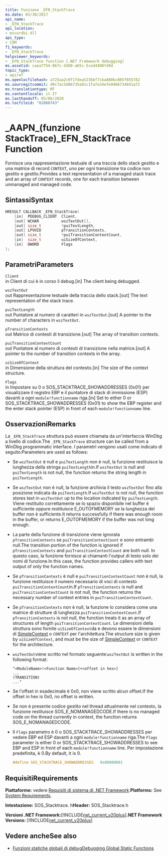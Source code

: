 ```yaml
---
title: Funzione _EFN_StackTrace
ms.date: 03/30/2017
api_name:
- _EFN_StackTrace
api_location:
- mscordbi.dll
api_type:
- COM
f1_keywords:
- _EFN_StackTrace
helpviewer_keywords:
- _EFN_StackTrace function [.NET Framework debugging]
ms.assetid: caea7754-867c-4360-a65c-5ced4408fd9d
topic_type:
- apiref
ms.openlocfilehash: a725aa2c0f1fdea523bbf7cba880bc805f855782
ms.sourcegitcommit: d9c7ac5d06735a01c1fafe34efe9486734841a72
ms.translationtype: MT
ms.contentlocale: it-IT
ms.lasthandoff: 05/06/2020
ms.locfileid: "82860743"
---
```

# <a name="_efn_stacktrace-function"></a><span data-ttu-id="290d4-102">\_AAPN\_(funzione StackTrace)</span><span class="sxs-lookup"><span data-stu-id="290d4-102">\_EFN\_StackTrace Function</span></span>
<span data-ttu-id="290d4-103">Fornisce una rappresentazione testuale di una traccia dello stack gestito e una matrice di record `CONTEXT`, uno per ogni transizione tra codice non gestito e gestito.</span><span class="sxs-lookup"><span data-stu-id="290d4-103">Provides a text representation of a managed stack trace and an array of `CONTEXT` records, one for each transition between unmanaged and managed code.</span></span>  
  
## <a name="syntax"></a><span data-ttu-id="290d4-104">Sintassi</span><span class="sxs-lookup"><span data-stu-id="290d4-104">Syntax</span></span>  
  
```cpp  
HRESULT CALLBACK _EFN_StackTrace(  
    [in]  PDEBUG_CLIENT  Client,  
    [out] WCHAR          wszTextOut[],  
    [out] size_t         *puiTextLength,  
    [out] LPVOID         pTransitionContexts,  
    [out] size_t         *puiTransitionContextCount,  
    [in]  size_t         uiSizeOfContext,  
    [in]  DWORD          Flags  
);  
```  
  
## <a name="parameters"></a><span data-ttu-id="290d4-105">Parametri</span><span class="sxs-lookup"><span data-stu-id="290d4-105">Parameters</span></span>  
 `Client`  
 <span data-ttu-id="290d4-106">in Client di cui è in corso il debug.</span><span class="sxs-lookup"><span data-stu-id="290d4-106">[in] The client being debugged.</span></span>  
  
 `wszTextOut`  
 <span data-ttu-id="290d4-107">out Rappresentazione testuale della traccia dello stack.</span><span class="sxs-lookup"><span data-stu-id="290d4-107">[out] The text representation of the stack trace.</span></span>  
  
 `puiTextLength`  
 <span data-ttu-id="290d4-108">out Puntatore al numero di caratteri in `wszTextOut`.</span><span class="sxs-lookup"><span data-stu-id="290d4-108">[out] A pointer to the number of characters in `wszTextOut`.</span></span>  
  
 `pTransitionContexts`  
 <span data-ttu-id="290d4-109">out Matrice di contesti di transizione.</span><span class="sxs-lookup"><span data-stu-id="290d4-109">[out] The array of transition contexts.</span></span>  
  
 `puiTransitionContextCount`  
 <span data-ttu-id="290d4-110">out Puntatore al numero di contesti di transizione nella matrice.</span><span class="sxs-lookup"><span data-stu-id="290d4-110">[out] A pointer to the number of transition contexts in the array.</span></span>  
  
 `uiSizeOfContext`  
 <span data-ttu-id="290d4-111">in Dimensione della struttura del contesto.</span><span class="sxs-lookup"><span data-stu-id="290d4-111">[in] The size of the context structure.</span></span>  
  
 `Flags`  
 <span data-ttu-id="290d4-112">in Impostare su 0 o SOS_STACKTRACE_SHOWADDRESSES (0x01) per visualizzare il registro EBP e il puntatore di stack di immissione (ESP) davanti a ogni `module!functionname` riga.</span><span class="sxs-lookup"><span data-stu-id="290d4-112">[in] Set to either 0 or SOS_STACKTRACE_SHOWADDRESSES (0x01) to show the EBP register and the enter stack pointer (ESP) in front of each `module!functionname` line.</span></span>  
  
## <a name="remarks"></a><span data-ttu-id="290d4-113">Osservazioni</span><span class="sxs-lookup"><span data-stu-id="290d4-113">Remarks</span></span>  
 <span data-ttu-id="290d4-114">La `_EFN_StackTrace` struttura può essere chiamata da un'interfaccia WinDbg a livello di codice.</span><span class="sxs-lookup"><span data-stu-id="290d4-114">The `_EFN_StackTrace` structure can be called from a WinDbg programmatic interface.</span></span> <span data-ttu-id="290d4-115">I parametri vengono usati come indicato di seguito:</span><span class="sxs-lookup"><span data-stu-id="290d4-115">Parameters are used as follows:</span></span>  
  
- <span data-ttu-id="290d4-116">Se `wszTextOut` è null e `puiTextLength` non è null, la funzione restituisce la lunghezza della stringa `puiTextLength`in.</span><span class="sxs-lookup"><span data-stu-id="290d4-116">If `wszTextOut` is null and `puiTextLength` is not null, the function returns the string length in `puiTextLength`.</span></span>  
  
- <span data-ttu-id="290d4-117">Se `wszTextOut` non è null, la funzione archivia il testo `wszTextOut` fino alla posizione indicata da `puiTextLength`.</span><span class="sxs-lookup"><span data-stu-id="290d4-117">If `wszTextOut` is not null, the function stores text in `wszTextOut` up to the location indicated by `puiTextLength`.</span></span> <span data-ttu-id="290d4-118">Viene restituito correttamente se lo spazio disponibile nel buffer è sufficiente oppure restituisce E_OUTOFMEMORY se la lunghezza del buffer non è sufficiente.</span><span class="sxs-lookup"><span data-stu-id="290d4-118">It returns successfully if there was enough room in the buffer, or returns E_OUTOFMEMORY if the buffer was not long enough.</span></span>  
  
- <span data-ttu-id="290d4-119">La parte della funzione di transizione viene ignorata `pTransitionContexts` se `puiTransitionContextCount` e sono entrambi null.</span><span class="sxs-lookup"><span data-stu-id="290d4-119">The transition portion of the function is ignored if `pTransitionContexts` and `puiTransitionContextCount` are both null.</span></span> <span data-ttu-id="290d4-120">In questo caso, la funzione fornisce ai chiamanti l'output di testo solo dei nomi di funzione.</span><span class="sxs-lookup"><span data-stu-id="290d4-120">In this case, the function provides callers with text output of only the function names.</span></span>  
  
- <span data-ttu-id="290d4-121">Se `pTransitionContexts` è null e `puiTransitionContextCount` non è null, la funzione restituisce il numero necessario di voci di contesto `puiTransitionContextCount`in.</span><span class="sxs-lookup"><span data-stu-id="290d4-121">If `pTransitionContexts` is null and `puiTransitionContextCount` is not null, the function returns the necessary number of context entries in `puiTransitionContextCount`.</span></span>  
  
- <span data-ttu-id="290d4-122">Se `pTransitionContexts` non è null, la funzione lo considera come una matrice di strutture di lunghezza `puiTransitionContextCount`.</span><span class="sxs-lookup"><span data-stu-id="290d4-122">If `pTransitionContexts` is not null, the function treats it as an array of structures of length `puiTransitionContextCount`.</span></span> <span data-ttu-id="290d4-123">Le dimensioni della struttura sono fornite `uiSizeOfContext`da e devono essere le dimensioni di [SimpleContext](stacktrace-simplecontext-structure.md) o `CONTEXT` per l'architettura.</span><span class="sxs-lookup"><span data-stu-id="290d4-123">The structure size is given by `uiSizeOfContext`, and must be the size of [SimpleContext](stacktrace-simplecontext-structure.md) or `CONTEXT` for the architecture.</span></span>  
  
- <span data-ttu-id="290d4-124">`wszTextOut`viene scritto nel formato seguente:</span><span class="sxs-lookup"><span data-stu-id="290d4-124">`wszTextOut` is written in the following format:</span></span>  
  
    ```output  
    "<ModuleName>!<Function Name>[+<offset in hex>]  
    ...  
    (TRANSITION)  
    ..."  
    ```  
  
- <span data-ttu-id="290d4-125">Se l'offset in esadecimale è 0x0, non viene scritto alcun offset.</span><span class="sxs-lookup"><span data-stu-id="290d4-125">If the offset in hex is 0x0, no offset is written.</span></span>  
  
- <span data-ttu-id="290d4-126">Se non è presente codice gestito nel thread attualmente nel contesto, la funzione restituisce SOS_E_NOMANAGEDCODE.</span><span class="sxs-lookup"><span data-stu-id="290d4-126">If there is no managed code on the thread currently in context, the function returns SOS_E_NOMANAGEDCODE.</span></span>  
  
- <span data-ttu-id="290d4-127">Il `Flags` parametro è 0 o SOS_STACKTRACE_SHOWADDRESSES per vedere EBP ed ESP davanti a ogni `module!functionname` riga.</span><span class="sxs-lookup"><span data-stu-id="290d4-127">The `Flags` parameter is either 0 or SOS_STACKTRACE_SHOWADDRESSES to see EBP and ESP in front of each `module!functionname` line.</span></span> <span data-ttu-id="290d4-128">Per impostazione predefinita, è 0.</span><span class="sxs-lookup"><span data-stu-id="290d4-128">By default, it is 0.</span></span>  
  
    ```cpp  
    #define SOS_STACKTRACE_SHOWADDRESSES   0x00000001  
    ```  
  
## <a name="requirements"></a><span data-ttu-id="290d4-129">Requisiti</span><span class="sxs-lookup"><span data-stu-id="290d4-129">Requirements</span></span>  
 <span data-ttu-id="290d4-130">**Piattaforme:** vedere [Requisiti di sistema di .NET Framework](../../get-started/system-requirements.md).</span><span class="sxs-lookup"><span data-stu-id="290d4-130">**Platforms:** See [System Requirements](../../get-started/system-requirements.md).</span></span>  
  
 <span data-ttu-id="290d4-131">**Intestazione:** SOS_Stacktrace. h</span><span class="sxs-lookup"><span data-stu-id="290d4-131">**Header:** SOS_Stacktrace.h</span></span>  
  
 <span data-ttu-id="290d4-132">**Versioni .NET Framework:**[!INCLUDE[net_current_v20plus](../../../../includes/net-current-v20plus-md.md)]</span><span class="sxs-lookup"><span data-stu-id="290d4-132">**.NET Framework Versions:** [!INCLUDE[net_current_v20plus](../../../../includes/net-current-v20plus-md.md)]</span></span>  
  
## <a name="see-also"></a><span data-ttu-id="290d4-133">Vedere anche</span><span class="sxs-lookup"><span data-stu-id="290d4-133">See also</span></span>

- [<span data-ttu-id="290d4-134">Funzioni statiche globali di debug</span><span class="sxs-lookup"><span data-stu-id="290d4-134">Debugging Global Static Functions</span></span>](debugging-global-static-functions.md)
